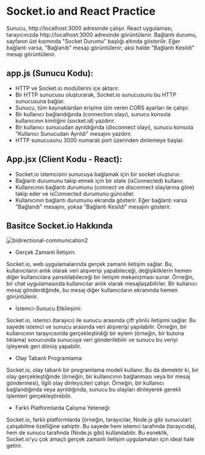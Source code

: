 # Socket.io and React Practice

Sunucu, http://localhost:3000 adresinde çalışır.
React uygulaması, tarayıcınızda http://localhost:3000 adresinde görüntülenir.
Bağlantı durumu, sayfanın üst kısmında "Socket Durumu" başlığı altında gösterilir.
Eğer bağlantı varsa, "Bağlandı" mesajı görüntülenir; aksi halde "Bağlantı Kesildi" mesajı görüntülenir.

## app.js (Sunucu Kodu):

- HTTP ve Socket.io modüllerini içe aktarır.
- Bir HTTP sunucusu oluşturarak, Socket.io sunucusunu bu HTTP sunucusuna bağlar.
- Sunucu, tüm kaynaklardan erişime izin veren CORS ayarları ile çalışır.
- Bir kullanıcı bağlandığında (connection olayı), sunucu konsola kullanıcının kimliğini (socket.id) yazdırır.
- Bir kullanıcı sunucudan ayrıldığında (disconnect olayı), sunucu konsola "Kullanıcı Sunucudan Ayrıldı" mesajını yazdırır.
- HTTP sunucusunu 3000 numaralı port üzerinden dinlemeye başlar.

## App.jsx (Client Kodu - React):

- Socket.io istemcisini sunucuya bağlamak için bir socket oluşturur.
- Bağlantı durumunu takip etmek için bir state (isConnected) kullanır.
- Kullanıcının bağlantı durumunu (connect ve disconnect olaylarına göre) takip eder ve isConnected durumunu günceller.
- Kullanıcının bağlantı durumunu ekranda gösterir. Eğer bağlantı varsa "Bağlandı" mesajını, yoksa "Bağlantı Kesildi" mesajını gösterir.

## Basitce Socket.io Hakkında

![bidirectional-communication2](https://github.com/umutdemr/socketio-practice/assets/84879807/8eee2ddb-fb5c-4487-8354-daf1d5e765a8)

- Gerçek Zamanlı İletişim:

Socket.io, web uygulamalarında gerçek zamanlı iletişim sağlar. Bu, kullanıcıların anlık olarak veri alışverişi yapabileceği, değişikliklerin hemen diğer kullanıcılara yansıtılabileceği bir iletişim mekanizması sunar.
Örneğin, bir chat uygulamasında kullanıcılar anlık olarak mesajlaşabilirler. Bir kullanıcı mesaj gönderdiğinde, bu mesaj diğer kullanıcıların ekranında hemen görüntülenir.

- İstemci-Sunucu Etkileşimi:

Socket.io, istemci (tarayıcı) ile sunucu arasında çift yönlü iletişimi sağlar. Bu sayede istemci ve sunucu arasında veri alışverişi yapılabilir.
Örneğin, bir kullanıcının tarayıcısında gerçekleştirdiği bir eylem (örneğin, bir butona tıklama) sonucunda sunucuya veri gönderilebilir ve sunucu bu veriyi işleyerek geri dönüş yapabilir.

- Olay Tabanlı Programlama:

Socket.io, olay tabanlı bir programlama modeli kullanır. Bu da demektir ki, bir olay gerçekleştiğinde (örneğin, bir kullanıcının bağlanması veya bir mesaj göndermesi), ilgili olay dinleyicileri çalışır.
Örneğin, bir kullanıcı bağlandığında veya ayrıldığında, sunucu bu olayları dinleyerek gerekli işlemleri gerçekleştirebilir.

- Farklı Platformlarda Çalışma Yeteneği:

Socket.io, farklı platformlarda (örneğin, tarayıcılar, Node.js gibi sunucular) çalışabilme özelliğine sahiptir. Bu sayede hem istemci tarafında (tarayıcıda), hem de sunucu tarafında (Node.js gibi) kullanılabilir.
Bu esneklik, Socket.io'yu çok amaçlı gerçek zamanlı iletişim uygulamaları için ideal hale getirir.
